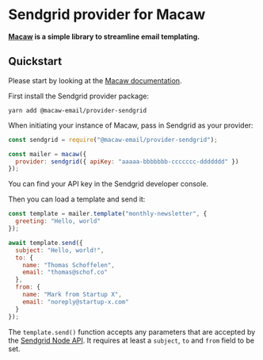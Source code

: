 # Sendgrid provider for Macaw

**[Macaw](https://macaw.email/) is a simple library to streamline email templating.**

## Quickstart

Please start by looking at the [Macaw documentation](https://macaw.email/).

First install the Sendgrid provider package:

```
yarn add @macaw-email/provider-sendgrid
```

When initiating your instance of Macaw, pass in Sendgrid as your provider:

```js
const sendgrid = require("@macaw-email/provider-sendgrid");

const mailer = macaw({
  provider: sendgrid({ apiKey: "aaaaa-bbbbbbb-ccccccc-ddddddd" })
});
```

You can find your API key in the Sendgrid developer console.

Then you can load a template and send it:

```js
const template = mailer.template("monthly-newsletter", {
  greeting: "Hello, world"
});

await template.send({
  subject: "Hello, world!",
  to: {
    name: "Thomas Schoffelen",
    email: "thomas@schof.co"
  },
  from: {
    name: "Mark from Startup X",
    email: "noreply@startup-x.com"
  }
});
```

The `template.send()` function accepts any parameters that are accepted by the [Sendgrid Node API](https://github.com/sendgrid/sendgrid-nodejs/blob/master/use-cases/kitchen-sink.md). It requires at least a `subject`, `to` and `from` field to be set.
